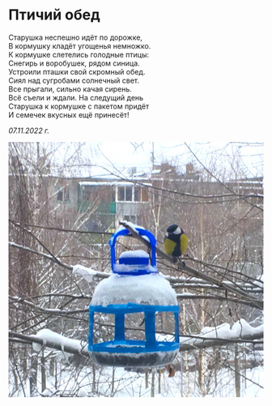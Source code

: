 # Птичий обед

Старушка неспешно идёт по дорожке,  
В кормушку кладёт угощенья немножко.  
К кормушке слетелись голодные птицы:  
Снегирь и воробушек, рядом синица.  
Устроили пташки свой скромный обед.  
Сиял над сугробами солнечный свет.  
Все прыгали, сильно качая сирень.  
Всё съели и ждали. На следущий день  
Старушка к кормушке с пакетом придёт  
И семечек вкусных ещё принесёт!

*07.11.2022 г.*

![Птичий обед](../images/avian-dinner.jpg)